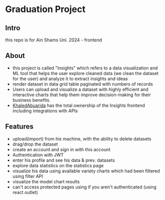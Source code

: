 # Graduation Project 
## Intro
this repo is for Ain Shams Uni. 2024 - frontend

## About 
- this project is called "Insights" which refers to a data visualization and ML tool that helps the user explore cleaned data (we clean the dataset for the user) and analyze it to extract insights and ideas
- render dataset in data grid table paginated with numbers of records
- Users can upload and visualize a dataset with highly efficient and interactive charts that help them improve decision-making for their business benefits.
- [KhaledAbuarida](https://github.com/KhaledAbuarida) has the total ownership of the Insights frontend including integrations with APIs

## Features
- upload(import) from his machine, with the ability to delete datasets
- drag/drop the dataset
- create an account and sign in with this account
- Authentication with JWT
- enter his profile and see his data & prev. datasets
- explore data statistics on the statistics page
- visualize his data using available variety charts which had been filtered using filter API
- visualize the model chart results
- can't access protected pages using if you aren't authenticated (using react outlet)
